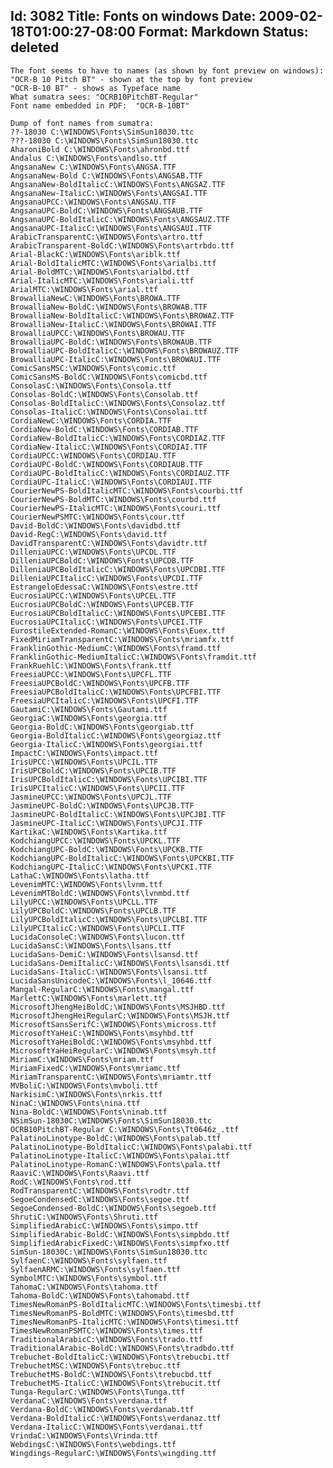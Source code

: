 Id: 3082
Title: Fonts on windows
Date: 2009-02-18T01:00:27-08:00
Format: Markdown
Status: deleted
--------------
    The font seems to have to names (as shown by font preview on windows):
    "OCR-B 10 Pitch BT" - shown at the top by font preview
    "OCR-B-10 BT" - shows as Typeface name
    What sumatra sees: "OCRB10PitchBT-Regular"
    Font name embedded in PDF:  "OCR-B-10BT"

    Dump of font names from sumatra:
    ??-18030 C:\WINDOWS\Fonts\SimSun18030.ttc
    ???-18030 C:\WINDOWS\Fonts\SimSun18030.ttc
    AharoniBold C:\WINDOWS\Fonts\ahronbd.ttf
    Andalus C:\WINDOWS\Fonts\andlso.ttf
    AngsanaNew C:\WINDOWS\Fonts\ANGSA.TTF
    AngsanaNew-Bold C:\WINDOWS\Fonts\ANGSAB.TTF
    AngsanaNew-BoldItalicC:\WINDOWS\Fonts\ANGSAZ.TTF
    AngsanaNew-ItalicC:\WINDOWS\Fonts\ANGSAI.TTF
    AngsanaUPCC:\WINDOWS\Fonts\ANGSAU.TTF
    AngsanaUPC-BoldC:\WINDOWS\Fonts\ANGSAUB.TTF
    AngsanaUPC-BoldItalicC:\WINDOWS\Fonts\ANGSAUZ.TTF
    AngsanaUPC-ItalicC:\WINDOWS\Fonts\ANGSAUI.TTF
    ArabicTransparentC:\WINDOWS\Fonts\artro.ttf
    ArabicTransparent-BoldC:\WINDOWS\Fonts\artrbdo.ttf
    Arial-BlackC:\WINDOWS\Fonts\ariblk.ttf
    Arial-BoldItalicMTC:\WINDOWS\Fonts\arialbi.ttf
    Arial-BoldMTC:\WINDOWS\Fonts\arialbd.ttf
    Arial-ItalicMTC:\WINDOWS\Fonts\ariali.ttf
    ArialMTC:\WINDOWS\Fonts\arial.ttf
    BrowalliaNewC:\WINDOWS\Fonts\BROWA.TTF
    BrowalliaNew-BoldC:\WINDOWS\Fonts\BROWAB.TTF
    BrowalliaNew-BoldItalicC:\WINDOWS\Fonts\BROWAZ.TTF
    BrowalliaNew-ItalicC:\WINDOWS\Fonts\BROWAI.TTF
    BrowalliaUPCC:\WINDOWS\Fonts\BROWAU.TTF
    BrowalliaUPC-BoldC:\WINDOWS\Fonts\BROWAUB.TTF
    BrowalliaUPC-BoldItalicC:\WINDOWS\Fonts\BROWAUZ.TTF
    BrowalliaUPC-ItalicC:\WINDOWS\Fonts\BROWAUI.TTF
    ComicSansMSC:\WINDOWS\Fonts\comic.ttf
    ComicSansMS-BoldC:\WINDOWS\Fonts\comicbd.ttf
    ConsolasC:\WINDOWS\Fonts\Consola.ttf
    Consolas-BoldC:\WINDOWS\Fonts\Consolab.ttf
    Consolas-BoldItalicC:\WINDOWS\Fonts\Consolaz.ttf
    Consolas-ItalicC:\WINDOWS\Fonts\Consolai.ttf
    CordiaNewC:\WINDOWS\Fonts\CORDIA.TTF
    CordiaNew-BoldC:\WINDOWS\Fonts\CORDIAB.TTF
    CordiaNew-BoldItalicC:\WINDOWS\Fonts\CORDIAZ.TTF
    CordiaNew-ItalicC:\WINDOWS\Fonts\CORDIAI.TTF
    CordiaUPCC:\WINDOWS\Fonts\CORDIAU.TTF
    CordiaUPC-BoldC:\WINDOWS\Fonts\CORDIAUB.TTF
    CordiaUPC-BoldItalicC:\WINDOWS\Fonts\CORDIAUZ.TTF
    CordiaUPC-ItalicC:\WINDOWS\Fonts\CORDIAUI.TTF
    CourierNewPS-BoldItalicMTC:\WINDOWS\Fonts\courbi.ttf
    CourierNewPS-BoldMTC:\WINDOWS\Fonts\courbd.ttf
    CourierNewPS-ItalicMTC:\WINDOWS\Fonts\couri.ttf
    CourierNewPSMTC:\WINDOWS\Fonts\cour.ttf
    David-BoldC:\WINDOWS\Fonts\davidbd.ttf
    David-RegC:\WINDOWS\Fonts\david.ttf
    DavidTransparentC:\WINDOWS\Fonts\davidtr.ttf
    DilleniaUPCC:\WINDOWS\Fonts\UPCDL.TTF
    DilleniaUPCBoldC:\WINDOWS\Fonts\UPCDB.TTF
    DilleniaUPCBoldItalicC:\WINDOWS\Fonts\UPCDBI.TTF
    DilleniaUPCItalicC:\WINDOWS\Fonts\UPCDI.TTF
    EstrangeloEdessaC:\WINDOWS\Fonts\estre.ttf
    EucrosiaUPCC:\WINDOWS\Fonts\UPCEL.TTF
    EucrosiaUPCBoldC:\WINDOWS\Fonts\UPCEB.TTF
    EucrosiaUPCBoldItalicC:\WINDOWS\Fonts\UPCEBI.TTF
    EucrosiaUPCItalicC:\WINDOWS\Fonts\UPCEI.TTF
    EurostileExtended-RomanC:\WINDOWS\Fonts\Euex.ttf
    FixedMiriamTransparentC:\WINDOWS\Fonts\mriamfx.ttf
    FranklinGothic-MediumC:\WINDOWS\Fonts\framd.ttf
    FranklinGothic-MediumItalicC:\WINDOWS\Fonts\framdit.ttf
    FrankRuehlC:\WINDOWS\Fonts\frank.ttf
    FreesiaUPCC:\WINDOWS\Fonts\UPCFL.TTF
    FreesiaUPCBoldC:\WINDOWS\Fonts\UPCFB.TTF
    FreesiaUPCBoldItalicC:\WINDOWS\Fonts\UPCFBI.TTF
    FreesiaUPCItalicC:\WINDOWS\Fonts\UPCFI.TTF
    GautamiC:\WINDOWS\Fonts\Gautami.ttf
    GeorgiaC:\WINDOWS\Fonts\georgia.ttf
    Georgia-BoldC:\WINDOWS\Fonts\georgiab.ttf
    Georgia-BoldItalicC:\WINDOWS\Fonts\georgiaz.ttf
    Georgia-ItalicC:\WINDOWS\Fonts\georgiai.ttf
    ImpactC:\WINDOWS\Fonts\impact.ttf
    IrisUPCC:\WINDOWS\Fonts\UPCIL.TTF
    IrisUPCBoldC:\WINDOWS\Fonts\UPCIB.TTF
    IrisUPCBoldItalicC:\WINDOWS\Fonts\UPCIBI.TTF
    IrisUPCItalicC:\WINDOWS\Fonts\UPCII.TTF
    JasmineUPCC:\WINDOWS\Fonts\UPCJL.TTF
    JasmineUPC-BoldC:\WINDOWS\Fonts\UPCJB.TTF
    JasmineUPC-BoldItalicC:\WINDOWS\Fonts\UPCJBI.TTF
    JasmineUPC-ItalicC:\WINDOWS\Fonts\UPCJI.TTF
    KartikaC:\WINDOWS\Fonts\Kartika.ttf
    KodchiangUPCC:\WINDOWS\Fonts\UPCKL.TTF
    KodchiangUPC-BoldC:\WINDOWS\Fonts\UPCKB.TTF
    KodchiangUPC-BoldItalicC:\WINDOWS\Fonts\UPCKBI.TTF
    KodchiangUPC-ItalicC:\WINDOWS\Fonts\UPCKI.TTF
    LathaC:\WINDOWS\Fonts\latha.ttf
    LevenimMTC:\WINDOWS\Fonts\lvnm.ttf
    LevenimMTBoldC:\WINDOWS\Fonts\lvnmbd.ttf
    LilyUPCC:\WINDOWS\Fonts\UPCLL.TTF
    LilyUPCBoldC:\WINDOWS\Fonts\UPCLB.TTF
    LilyUPCBoldItalicC:\WINDOWS\Fonts\UPCLBI.TTF
    LilyUPCItalicC:\WINDOWS\Fonts\UPCLI.TTF
    LucidaConsoleC:\WINDOWS\Fonts\lucon.ttf
    LucidaSansC:\WINDOWS\Fonts\lsans.ttf
    LucidaSans-DemiC:\WINDOWS\Fonts\lsansd.ttf
    LucidaSans-DemiItalicC:\WINDOWS\Fonts\lsansdi.ttf
    LucidaSans-ItalicC:\WINDOWS\Fonts\lsansi.ttf
    LucidaSansUnicodeC:\WINDOWS\Fonts\l_10646.ttf
    Mangal-RegularC:\WINDOWS\Fonts\mangal.ttf
    MarlettC:\WINDOWS\Fonts\marlett.ttf
    MicrosoftJhengHeiBoldC:\WINDOWS\Fonts\MSJHBD.ttf
    MicrosoftJhengHeiRegularC:\WINDOWS\Fonts\MSJH.ttf
    MicrosoftSansSerifC:\WINDOWS\Fonts\micross.ttf
    MicrosoftYaHeiC:\WINDOWS\Fonts\msyhbd.ttf
    MicrosoftYaHeiBoldC:\WINDOWS\Fonts\msyhbd.ttf
    MicrosoftYaHeiRegularC:\WINDOWS\Fonts\msyh.ttf
    MiriamC:\WINDOWS\Fonts\mriam.ttf
    MiriamFixedC:\WINDOWS\Fonts\mriamc.ttf
    MiriamTransparentC:\WINDOWS\Fonts\mriamtr.ttf
    MVBoliC:\WINDOWS\Fonts\mvboli.ttf
    NarkisimC:\WINDOWS\Fonts\nrkis.ttf
    NinaC:\WINDOWS\Fonts\nina.ttf
    Nina-BoldC:\WINDOWS\Fonts\ninab.ttf
    NSimSun-18030C:\WINDOWS\Fonts\SimSun18030.ttc
    OCRB10PitchBT-Regular C:\WINDOWS\Fonts\Tt0646z_.ttf
    PalatinoLinotype-BoldC:\WINDOWS\Fonts\palab.ttf
    PalatinoLinotype-BoldItalicC:\WINDOWS\Fonts\palabi.ttf
    PalatinoLinotype-ItalicC:\WINDOWS\Fonts\palai.ttf
    PalatinoLinotype-RomanC:\WINDOWS\Fonts\pala.ttf
    RaaviC:\WINDOWS\Fonts\Raavi.ttf
    RodC:\WINDOWS\Fonts\rod.ttf
    RodTransparentC:\WINDOWS\Fonts\rodtr.ttf
    SegoeCondensedC:\WINDOWS\Fonts\segoe.ttf
    SegoeCondensed-BoldC:\WINDOWS\Fonts\segoeb.ttf
    ShrutiC:\WINDOWS\Fonts\Shruti.ttf
    SimplifiedArabicC:\WINDOWS\Fonts\simpo.ttf
    SimplifiedArabic-BoldC:\WINDOWS\Fonts\simpbdo.ttf
    SimplifiedArabicFixedC:\WINDOWS\Fonts\simpfxo.ttf
    SimSun-18030C:\WINDOWS\Fonts\SimSun18030.ttc
    SylfaenC:\WINDOWS\Fonts\sylfaen.ttf
    SylfaenARMC:\WINDOWS\Fonts\sylfaen.ttf
    SymbolMTC:\WINDOWS\Fonts\symbol.ttf
    TahomaC:\WINDOWS\Fonts\tahoma.ttf
    Tahoma-BoldC:\WINDOWS\Fonts\tahomabd.ttf
    TimesNewRomanPS-BoldItalicMTC:\WINDOWS\Fonts\timesbi.ttf
    TimesNewRomanPS-BoldMTC:\WINDOWS\Fonts\timesbd.ttf
    TimesNewRomanPS-ItalicMTC:\WINDOWS\Fonts\timesi.ttf
    TimesNewRomanPSMTC:\WINDOWS\Fonts\times.ttf
    TraditionalArabicC:\WINDOWS\Fonts\trado.ttf
    TraditionalArabic-BoldC:\WINDOWS\Fonts\tradbdo.ttf
    Trebuchet-BoldItalicC:\WINDOWS\Fonts\trebucbi.ttf
    TrebuchetMSC:\WINDOWS\Fonts\trebuc.ttf
    TrebuchetMS-BoldC:\WINDOWS\Fonts\trebucbd.ttf
    TrebuchetMS-ItalicC:\WINDOWS\Fonts\trebucit.ttf
    Tunga-RegularC:\WINDOWS\Fonts\Tunga.ttf
    VerdanaC:\WINDOWS\Fonts\verdana.ttf
    Verdana-BoldC:\WINDOWS\Fonts\verdanab.ttf
    Verdana-BoldItalicC:\WINDOWS\Fonts\verdanaz.ttf
    Verdana-ItalicC:\WINDOWS\Fonts\verdanai.ttf
    VrindaC:\WINDOWS\Fonts\Vrinda.ttf
    WebdingsC:\WINDOWS\Fonts\webdings.ttf
    Wingdings-RegularC:\WINDOWS\Fonts\wingding.ttf
